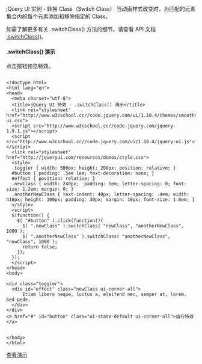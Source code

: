  jQuery UI 实例 - 转换 Class（Switch Class）
  当动画样式改变时，为匹配的元素集合内的每个元素添加和移除指定的 Class。

 如需了解更多有关 .switchClass() 方法的细节，请查看 API 文档 [.switchClass()](http://www.w3cschool.cc/jqueryui/api-switchClass.html)。

 

 
#### .switchClass() 演示

 点击按钮预览特效。

 
```

<!doctype html>
<html lang="en">
<head>
  <meta charset="utf-8">
  <title>jQuery UI 特效 - .switchClass() 演示</title>
  <link rel="stylesheet" href="http://www.w3cschool.cc//code.jquery.com/ui/1.10.4/themes/smoothness/jquery-ui.css">
  <script src="http://www.w3cschool.cc//code.jquery.com/jquery-1.9.1.js"></script>
  <script src="http://www.w3cschool.cc//code.jquery.com/ui/1.10.4/jquery-ui.js"></script>
  <link rel="stylesheet" href="http://jqueryui.com/resources/demos/style.css">
  <style>
  .toggler { width: 500px; height: 200px; position: relative; }
  #button { padding: .5em 1em; text-decoration: none; }
  #effect { position: relative; }
  .newClass { width: 240px;  padding: 1em; letter-spacing: 0; font-size: 1.2em; margin: 0; }
  .anotherNewClass { text-indent: 40px; letter-spacing: .4em; width: 410px; height: 100px; padding: 30px; margin: 10px; font-size: 1.6em; }
  </style>
  <script>
  $(function() {
    $( "#button" ).click(function(){
      $( ".newClass" ).switchClass( "newClass", "anotherNewClass", 1000 );
      $( ".anotherNewClass" ).switchClass( "anotherNewClass", "newClass", 1000 );
      return false;
    });
  });
  </script>
</head>
<body>
 
<div class="toggler">
  <div id="effect" class="newClass ui-corner-all">
      Etiam libero neque, luctus a, eleifend nec, semper at, lorem. Sed pede.
  </div>
</div>
<a href="#" id="button" class="ui-state-default ui-corner-all">运行特效</a>
 
 
</body>
</html>

```
 [查看演示](http://www.w3cschool.cc/try/tryit.php?filename=jqueryui-example-switchClass)

 


